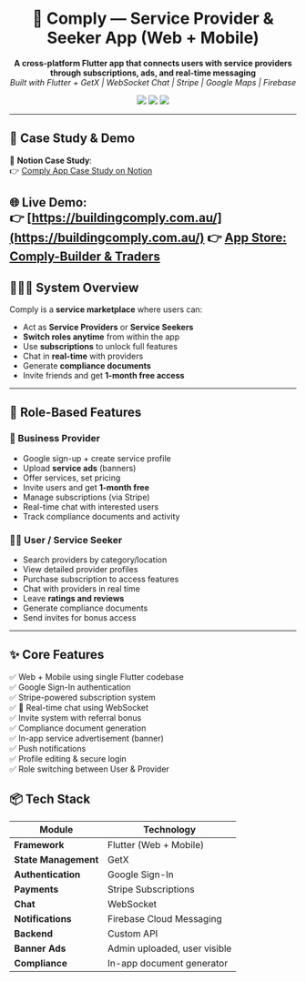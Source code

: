 <h1 align="center">🧾 Comply — Service Provider & Seeker App (Web + Mobile)</h1>

<p align="center">
  <b>A cross-platform Flutter app that connects users with service providers through subscriptions, ads, and real-time messaging</b><br>
  <i>Built with Flutter + GetX | WebSocket Chat | Stripe | Google Maps | Firebase</i>
</p>

<p align="center">
  <img src="https://img.shields.io/badge/Flutter-Web%20+%20Mobile-blue?style=flat-square">
  <img src="https://img.shields.io/badge/GetX-State%20Management-purple?style=flat-square">
  <img src="https://img.shields.io/badge/Stripe-Subscription-success?style=flat-square">
</p>

---

## 🔗 Case Study & Demo

📄 **Notion Case Study**:  
👉 [Comply App Case Study on Notion](https://www.notion.so/Comply-Web-Mobile-App-22f3f213f7a880d8b789e0707b4f50fa)

🌐 **Live Demo**:  
👉 [https://buildingcomply.com.au/](https://buildingcomply.com.au/)
👉 [App Store: Comply-Builder & Traders ](https://apps.apple.com/us/app/comply-builder-tradies/id6747255353)
---

## 🧑‍🤝‍🧑 System Overview

Comply is a **service marketplace** where users can:
- Act as **Service Providers** or **Service Seekers**
- **Switch roles anytime** from within the app
- Use **subscriptions** to unlock full features
- Chat in **real-time** with providers
- Generate **compliance documents**
- Invite friends and get **1-month free access**

---

## 👥 Role-Based Features

### 🧑 Business Provider
- Google sign-up + create service profile
- Upload **service ads** (banners)
- Offer services, set pricing
- Invite users and get **1-month free**
- Manage subscriptions (via Stripe)
- Real-time chat with interested users
- Track compliance documents and activity

### 🙋‍♂️ User / Service Seeker
- Search providers by category/location
- View detailed provider profiles
- Purchase subscription to access features
- Chat with providers in real time
- Leave **ratings and reviews**
- Generate compliance documents
- Send invites for bonus access

---

## ✨ Core Features

✅ Web + Mobile using single Flutter codebase  
✅ Google Sign-In authentication  
✅ Stripe-powered subscription system  
✅ 🎯 Real-time chat using WebSocket  
✅ Invite system with referral bonus  
✅ Compliance document generation  
✅ In-app service advertisement (banner)  
✅ Push notifications  
✅ Profile editing & secure login  
✅ Role switching between User & Provider


## 📦 Tech Stack

| Module | Technology |
|--------|------------|
| **Framework** | Flutter (Web + Mobile) |
| **State Management** | GetX |
| **Authentication** | Google Sign-In |
| **Payments** | Stripe Subscriptions |
| **Chat** | WebSocket |
| **Notifications** | Firebase Cloud Messaging |
| **Backend** | Custom API |
| **Banner Ads** | Admin uploaded, user visible |
| **Compliance** | In-app document generator |



